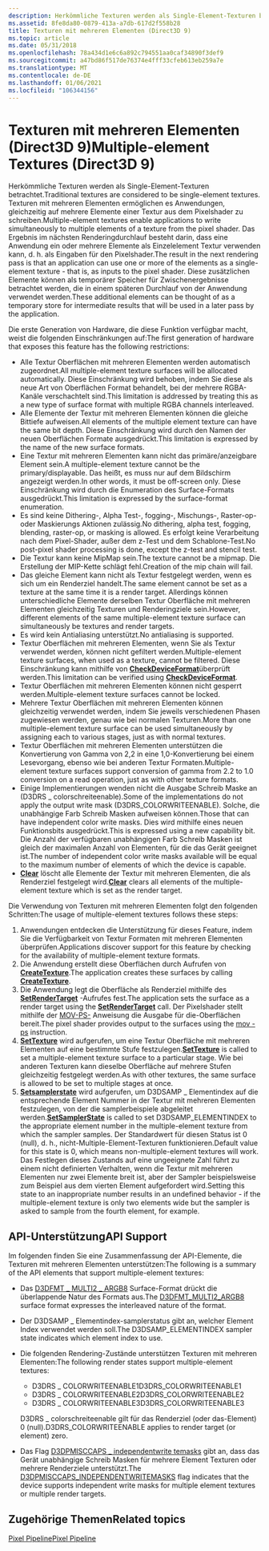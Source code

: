 ```yaml
---
description: Herkömmliche Texturen werden als Single-Element-Texturen betrachtet.
ms.assetid: 8fe8da80-0879-413a-a7db-617d2f558b28
title: Texturen mit mehreren Elementen (Direct3D 9)
ms.topic: article
ms.date: 05/31/2018
ms.openlocfilehash: 78a434d1e6c6a892c794551aa0caf34890f3def9
ms.sourcegitcommit: a47bd86f517de76374e4fff33cfeb613eb259a7e
ms.translationtype: MT
ms.contentlocale: de-DE
ms.lasthandoff: 01/06/2021
ms.locfileid: "106344156"
---
```

# <a name="multiple-element-textures-direct3d-9"></a><span data-ttu-id="d9da0-103">Texturen mit mehreren Elementen (Direct3D 9)</span><span class="sxs-lookup"><span data-stu-id="d9da0-103">Multiple-element Textures (Direct3D 9)</span></span>

<span data-ttu-id="d9da0-104">Herkömmliche Texturen werden als Single-Element-Texturen betrachtet.</span><span class="sxs-lookup"><span data-stu-id="d9da0-104">Traditional textures are considered to be single-element textures.</span></span> <span data-ttu-id="d9da0-105">Texturen mit mehreren Elementen ermöglichen es Anwendungen, gleichzeitig auf mehrere Elemente einer Textur aus dem Pixelshader zu schreiben.</span><span class="sxs-lookup"><span data-stu-id="d9da0-105">Multiple-element textures enable applications to write simultaneously to multiple elements of a texture from the pixel shader.</span></span> <span data-ttu-id="d9da0-106">Das Ergebnis im nächsten Renderingdurchlauf besteht darin, dass eine Anwendung ein oder mehrere Elemente als Einzelelement Textur verwenden kann, d. h. als Eingaben für den Pixelshader.</span><span class="sxs-lookup"><span data-stu-id="d9da0-106">The result in the next rendering pass is that an application can use one or more of the elements as a single-element texture - that is, as inputs to the pixel shader.</span></span> <span data-ttu-id="d9da0-107">Diese zusätzlichen Elemente können als temporärer Speicher für Zwischenergebnisse betrachtet werden, die in einem späteren Durchlauf von der Anwendung verwendet werden.</span><span class="sxs-lookup"><span data-stu-id="d9da0-107">These additional elements can be thought of as a temporary store for intermediate results that will be used in a later pass by the application.</span></span>

<span data-ttu-id="d9da0-108">Die erste Generation von Hardware, die diese Funktion verfügbar macht, weist die folgenden Einschränkungen auf:</span><span class="sxs-lookup"><span data-stu-id="d9da0-108">The first generation of hardware that exposes this feature has the following restrictions:</span></span>

-   <span data-ttu-id="d9da0-109">Alle Textur Oberflächen mit mehreren Elementen werden automatisch zugeordnet.</span><span class="sxs-lookup"><span data-stu-id="d9da0-109">All multiple-element texture surfaces will be allocated automatically.</span></span> <span data-ttu-id="d9da0-110">Diese Einschränkung wird behoben, indem Sie diese als neue Art von Oberflächen Format behandelt, bei der mehrere RGBA-Kanäle verschachtelt sind.</span><span class="sxs-lookup"><span data-stu-id="d9da0-110">This limitation is addressed by treating this as a new type of surface format with multiple RGBA channels interleaved.</span></span>
-   <span data-ttu-id="d9da0-111">Alle Elemente der Textur mit mehreren Elementen können die gleiche Bittiefe aufweisen.</span><span class="sxs-lookup"><span data-stu-id="d9da0-111">All elements of the multiple element texture can have the same bit depth.</span></span> <span data-ttu-id="d9da0-112">Diese Einschränkung wird durch den Namen der neuen Oberflächen Formate ausgedrückt.</span><span class="sxs-lookup"><span data-stu-id="d9da0-112">This limitation is expressed by the name of the new surface formats.</span></span>
-   <span data-ttu-id="d9da0-113">Eine Textur mit mehreren Elementen kann nicht das primäre/anzeigbare Element sein.</span><span class="sxs-lookup"><span data-stu-id="d9da0-113">A multiple-element texture cannot be the primary/displayable.</span></span> <span data-ttu-id="d9da0-114">Das heißt, es muss nur auf dem Bildschirm angezeigt werden.</span><span class="sxs-lookup"><span data-stu-id="d9da0-114">In other words, it must be off-screen only.</span></span> <span data-ttu-id="d9da0-115">Diese Einschränkung wird durch die Enumeration des Surface-Formats ausgedrückt.</span><span class="sxs-lookup"><span data-stu-id="d9da0-115">This limitation is expressed by the surface-format enumeration.</span></span>
-   <span data-ttu-id="d9da0-116">Es sind keine Dithering-, Alpha Test-, fogging-, Mischungs-, Raster-op-oder Maskierungs Aktionen zulässig.</span><span class="sxs-lookup"><span data-stu-id="d9da0-116">No dithering, alpha test, fogging, blending, raster-op, or masking is allowed.</span></span> <span data-ttu-id="d9da0-117">Es erfolgt keine Verarbeitung nach dem Pixel-Shader, außer dem z-Test und dem Schablone-Test.</span><span class="sxs-lookup"><span data-stu-id="d9da0-117">No post-pixel shader processing is done, except the z-test and stencil test.</span></span>
-   <span data-ttu-id="d9da0-118">Die Textur kann keine MipMap sein.</span><span class="sxs-lookup"><span data-stu-id="d9da0-118">The texture cannot be a mipmap.</span></span> <span data-ttu-id="d9da0-119">Die Erstellung der MIP-Kette schlägt fehl.</span><span class="sxs-lookup"><span data-stu-id="d9da0-119">Creation of the mip chain will fail.</span></span>
-   <span data-ttu-id="d9da0-120">Das gleiche Element kann nicht als Textur festgelegt werden, wenn es sich um ein Renderziel handelt.</span><span class="sxs-lookup"><span data-stu-id="d9da0-120">The same element cannot be set as a texture at the same time it is a render target.</span></span> <span data-ttu-id="d9da0-121">Allerdings können unterschiedliche Elemente derselben Textur Oberfläche mit mehreren Elementen gleichzeitig Texturen und Renderingziele sein.</span><span class="sxs-lookup"><span data-stu-id="d9da0-121">However, different elements of the same multiple-element texture surface can simultaneously be textures and render targets.</span></span>
-   <span data-ttu-id="d9da0-122">Es wird kein Antialiasing unterstützt.</span><span class="sxs-lookup"><span data-stu-id="d9da0-122">No antialiasing is supported.</span></span>
-   <span data-ttu-id="d9da0-123">Textur Oberflächen mit mehreren Elementen, wenn Sie als Textur verwendet werden, können nicht gefiltert werden.</span><span class="sxs-lookup"><span data-stu-id="d9da0-123">Multiple-element texture surfaces, when used as a texture, cannot be filtered.</span></span> <span data-ttu-id="d9da0-124">Diese Einschränkung kann mithilfe von [**CheckDeviceFormat**](/windows/win32/api/d3d9/nf-d3d9-idirect3d9-checkdeviceformat)überprüft werden.</span><span class="sxs-lookup"><span data-stu-id="d9da0-124">This limitation can be verified using [**CheckDeviceFormat**](/windows/win32/api/d3d9/nf-d3d9-idirect3d9-checkdeviceformat).</span></span>
-   <span data-ttu-id="d9da0-125">Textur Oberflächen mit mehreren Elementen können nicht gesperrt werden.</span><span class="sxs-lookup"><span data-stu-id="d9da0-125">Multiple-element texture surfaces cannot be locked.</span></span>
-   <span data-ttu-id="d9da0-126">Mehrere Textur Oberflächen mit mehreren Elementen können gleichzeitig verwendet werden, indem Sie jeweils verschiedenen Phasen zugewiesen werden, genau wie bei normalen Texturen.</span><span class="sxs-lookup"><span data-stu-id="d9da0-126">More than one multiple-element texture surface can be used simultaneously by assigning each to various stages, just as with normal textures.</span></span>
-   <span data-ttu-id="d9da0-127">Textur Oberflächen mit mehreren Elementen unterstützen die Konvertierung von Gamma von 2,2 in eine 1,0-Konvertierung bei einem Lesevorgang, ebenso wie bei anderen Textur Formaten.</span><span class="sxs-lookup"><span data-stu-id="d9da0-127">Multiple-element texture surfaces support conversion of gamma from 2.2 to 1.0 conversion on a read operation, just as with other texture formats.</span></span>
-   <span data-ttu-id="d9da0-128">Einige Implementierungen wenden nicht die Ausgabe Schreib Maske an (D3DRS \_ colorschreiteenable).</span><span class="sxs-lookup"><span data-stu-id="d9da0-128">Some of the implementations do not apply the output write mask (D3DRS\_COLORWRITEENABLE).</span></span> <span data-ttu-id="d9da0-129">Solche, die unabhängige Farb Schreib Masken aufweisen können.</span><span class="sxs-lookup"><span data-stu-id="d9da0-129">Those that can have independent color write masks.</span></span> <span data-ttu-id="d9da0-130">Dies wird mithilfe eines neuen Funktionsbits ausgedrückt.</span><span class="sxs-lookup"><span data-stu-id="d9da0-130">This is expressed using a new capability bit.</span></span> <span data-ttu-id="d9da0-131">Die Anzahl der verfügbaren unabhängigen Farb Schreib Masken ist gleich der maximalen Anzahl von Elementen, für die das Gerät geeignet ist.</span><span class="sxs-lookup"><span data-stu-id="d9da0-131">The number of independent color write masks available will be equal to the maximum number of elements of which the device is capable.</span></span>
-   <span data-ttu-id="d9da0-132">[**Clear**](/windows/win32/api/d3d9helper/nf-d3d9helper-idirect3ddevice9-clear) löscht alle Elemente der Textur mit mehreren Elementen, die als Renderziel festgelegt wird.</span><span class="sxs-lookup"><span data-stu-id="d9da0-132">[**Clear**](/windows/win32/api/d3d9helper/nf-d3d9helper-idirect3ddevice9-clear) clears all elements of the multiple-element texture which is set as the render target.</span></span>

<span data-ttu-id="d9da0-133">Die Verwendung von Texturen mit mehreren Elementen folgt den folgenden Schritten:</span><span class="sxs-lookup"><span data-stu-id="d9da0-133">The usage of multiple-element textures follows these steps:</span></span>

1.  <span data-ttu-id="d9da0-134">Anwendungen entdecken die Unterstützung für dieses Feature, indem Sie die Verfügbarkeit von Textur Formaten mit mehreren Elementen überprüfen.</span><span class="sxs-lookup"><span data-stu-id="d9da0-134">Applications discover support for this feature by checking for the availability of multiple-element texture formats.</span></span>
2.  <span data-ttu-id="d9da0-135">Die Anwendung erstellt diese Oberflächen durch Aufrufen von [**CreateTexture**](/windows/win32/api/d3d9helper/nf-d3d9helper-idirect3ddevice9-createtexture).</span><span class="sxs-lookup"><span data-stu-id="d9da0-135">The application creates these surfaces by calling [**CreateTexture**](/windows/win32/api/d3d9helper/nf-d3d9helper-idirect3ddevice9-createtexture).</span></span>
3.  <span data-ttu-id="d9da0-136">Die Anwendung legt die Oberfläche als Renderziel mithilfe des [**SetRenderTarget**](/windows/desktop/api) -Aufrufes fest.</span><span class="sxs-lookup"><span data-stu-id="d9da0-136">The application sets the surface as a render target using the [**SetRenderTarget**](/windows/desktop/api) call.</span></span> <span data-ttu-id="d9da0-137">Der Pixelshader stellt mithilfe der [MOV-PS-](../direct3dhlsl/mov---ps.md) Anweisung die Ausgabe für die-Oberflächen bereit.</span><span class="sxs-lookup"><span data-stu-id="d9da0-137">The pixel shader provides output to the surfaces using the [mov - ps](../direct3dhlsl/mov---ps.md) instruction.</span></span>
4.  <span data-ttu-id="d9da0-138">[**SetTexture**](/windows/win32/api/d3d9helper/nf-d3d9helper-idirect3ddevice9-settexture) wird aufgerufen, um eine Textur Oberfläche mit mehreren Elementen auf eine bestimmte Stufe festzulegen.</span><span class="sxs-lookup"><span data-stu-id="d9da0-138">[**SetTexture**](/windows/win32/api/d3d9helper/nf-d3d9helper-idirect3ddevice9-settexture) is called to set a multiple-element texture surface to a particular stage.</span></span> <span data-ttu-id="d9da0-139">Wie bei anderen Texturen kann dieselbe Oberfläche auf mehrere Stufen gleichzeitig festgelegt werden.</span><span class="sxs-lookup"><span data-stu-id="d9da0-139">As with other textures, the same surface is allowed to be set to multiple stages at once.</span></span>
5.  <span data-ttu-id="d9da0-140">[**Setsamplerstate**](/windows/win32/api/d3d9helper/nf-d3d9helper-idirect3ddevice9-setsamplerstate) wird aufgerufen, um D3DSAMP \_ Elementindex auf die entsprechende Element Nummer in der Textur mit mehreren Elementen festzulegen, von der die samplerbeispiele abgeleitet werden.</span><span class="sxs-lookup"><span data-stu-id="d9da0-140">[**SetSamplerState**](/windows/win32/api/d3d9helper/nf-d3d9helper-idirect3ddevice9-setsamplerstate) is called to set D3DSAMP\_ELEMENTINDEX to the appropriate element number in the multiple-element texture from which the sampler samples.</span></span> <span data-ttu-id="d9da0-141">Der Standardwert für diesen Status ist 0 (null), d. h., nicht-Multiple-Element-Texturen funktionieren.</span><span class="sxs-lookup"><span data-stu-id="d9da0-141">Default value for this state is 0, which means non-multiple-element textures will work.</span></span> <span data-ttu-id="d9da0-142">Das Festlegen dieses Zustands auf eine ungeeignete Zahl führt zu einem nicht definierten Verhalten, wenn die Textur mit mehreren Elementen nur zwei Elemente breit ist, aber der Sampler beispielsweise zum Beispiel aus dem vierten Element aufgefordert wird.</span><span class="sxs-lookup"><span data-stu-id="d9da0-142">Setting this state to an inappropriate number results in an undefined behavior - if the multiple-element texture is only two elements wide but the sampler is asked to sample from the fourth element, for example.</span></span>

## <a name="api-support"></a><span data-ttu-id="d9da0-143">API-Unterstützung</span><span class="sxs-lookup"><span data-stu-id="d9da0-143">API Support</span></span>

<span data-ttu-id="d9da0-144">Im folgenden finden Sie eine Zusammenfassung der API-Elemente, die Texturen mit mehreren Elementen unterstützen:</span><span class="sxs-lookup"><span data-stu-id="d9da0-144">The following is a summary of the API elements that support multiple-element textures:</span></span>

-   <span data-ttu-id="d9da0-145">Das [D3DFMT \_ MULTI2 \_ ARGB8](d3dformat.md) Surface-Format drückt die überlappende Natur des Formats aus.</span><span class="sxs-lookup"><span data-stu-id="d9da0-145">The [D3DFMT\_MULTI2\_ARGB8](d3dformat.md) surface format expresses the interleaved nature of the format.</span></span>
-   <span data-ttu-id="d9da0-146">Der D3DSAMP \_ Elementindex-samplerstatus gibt an, welcher Element Index verwendet werden soll.</span><span class="sxs-lookup"><span data-stu-id="d9da0-146">The D3DSAMP\_ELEMENTINDEX sampler state indicates which element index to use.</span></span>
-   <span data-ttu-id="d9da0-147">Die folgenden Rendering-Zustände unterstützen Texturen mit mehreren Elementen:</span><span class="sxs-lookup"><span data-stu-id="d9da0-147">The following render states support multiple-element textures:</span></span>

    -   <span data-ttu-id="d9da0-148">D3DRS \_ COLORWRITEENABLE1</span><span class="sxs-lookup"><span data-stu-id="d9da0-148">D3DRS\_COLORWRITEENABLE1</span></span>
    -   <span data-ttu-id="d9da0-149">D3DRS \_ COLORWRITEENABLE2</span><span class="sxs-lookup"><span data-stu-id="d9da0-149">D3DRS\_COLORWRITEENABLE2</span></span>
    -   <span data-ttu-id="d9da0-150">D3DRS \_ COLORWRITEENABLE3</span><span class="sxs-lookup"><span data-stu-id="d9da0-150">D3DRS\_COLORWRITEENABLE3</span></span>

    <span data-ttu-id="d9da0-151">D3DRS \_ colorschreiteenable gilt für das Renderziel (oder das-Element) 0 (null).</span><span class="sxs-lookup"><span data-stu-id="d9da0-151">D3DRS\_COLORWRITEENABLE applies to render target (or element) zero.</span></span>

-   <span data-ttu-id="d9da0-152">Das Flag [D3DPMISCCAPS \_ independentwrite temasks](d3dpmisccaps.md) gibt an, dass das Gerät unabhängige Schreib Masken für mehrere Element Texturen oder mehrere Renderziele unterstützt.</span><span class="sxs-lookup"><span data-stu-id="d9da0-152">The [D3DPMISCCAPS\_INDEPENDENTWRITEMASKS](d3dpmisccaps.md) flag indicates that the device supports independent write masks for multiple element textures or multiple render targets.</span></span>

## <a name="related-topics"></a><span data-ttu-id="d9da0-153">Zugehörige Themen</span><span class="sxs-lookup"><span data-stu-id="d9da0-153">Related topics</span></span>

<dl> <dt>

[<span data-ttu-id="d9da0-154">Pixel Pipeline</span><span class="sxs-lookup"><span data-stu-id="d9da0-154">Pixel Pipeline</span></span>](pixel-pipeline.md)
</dt> </dl>

 

 
